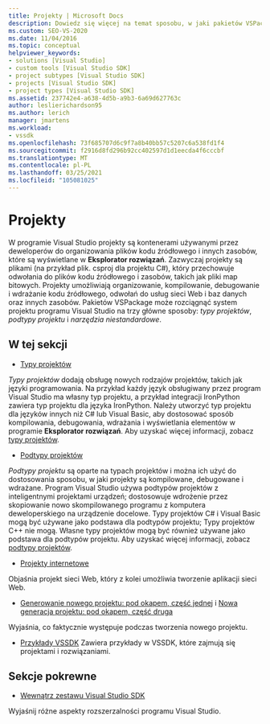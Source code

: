 ```yaml
---
title: Projekty | Microsoft Docs
description: Dowiedz się więcej na temat sposobu, w jaki pakietów VSPackage może zwiększyć system projektu programu Visual Studio, w tym typy projektów, podtypy projektów i narzędzia niestandardowe.
ms.custom: SEO-VS-2020
ms.date: 11/04/2016
ms.topic: conceptual
helpviewer_keywords:
- solutions [Visual Studio]
- custom tools [Visual Studio SDK]
- project subtypes [Visual Studio SDK]
- projects [Visual Studio SDK]
- project types [Visual Studio SDK]
ms.assetid: 237742e4-a638-4d5b-a9b3-6a69d627763c
author: leslierichardson95
ms.author: lerich
manager: jmartens
ms.workload:
- vssdk
ms.openlocfilehash: 73f685707d6c9f7a8b40bb57c5207c6a538fd1f4
ms.sourcegitcommit: f2916d8fd296b92cc402597d1d1eecda4f6cccbf
ms.translationtype: MT
ms.contentlocale: pl-PL
ms.lasthandoff: 03/25/2021
ms.locfileid: "105081025"
---
```

# <a name="projects"></a>Projekty
W programie Visual Studio projekty są kontenerami używanymi przez deweloperów do organizowania plików kodu źródłowego i innych zasobów, które są wyświetlane w **Eksplorator rozwiązań**. Zazwyczaj projekty są plikami (na przykład plik. csproj dla projektu C#), który przechowuje odwołania do plików kodu źródłowego i zasobów, takich jak pliki map bitowych. Projekty umożliwiają organizowanie, kompilowanie, debugowanie i wdrażanie kodu źródłowego, odwołań do usług sieci Web i baz danych oraz innych zasobów. Pakietów VSPackage może rozciągnąć system projektu programu Visual Studio na trzy główne sposoby: *typy projektów*, *podtypy projektu* i *narzędzia niestandardowe*.

## <a name="in-this-section"></a>W tej sekcji
- [Typy projektów](../../extensibility/internals/project-types.md)

 *Typy projektów* dodają obsługę nowych rodzajów projektów, takich jak języki programowania. Na przykład każdy język obsługiwany przez program Visual Studio ma własny typ projektu, a przykład integracji IronPython zawiera typ projektu dla języka IronPython. Należy utworzyć typ projektu dla języków innych niż C# lub Visual Basic, aby dostosować sposób kompilowania, debugowania, wdrażania i wyświetlania elementów w programie **Eksplorator rozwiązań**. Aby uzyskać więcej informacji, zobacz [typy projektów](../../extensibility/internals/project-types.md).

- [Podtypy projektów](../../extensibility/internals/project-subtypes.md)

 *Podtypy projektu* są oparte na typach projektów i można ich użyć do dostosowania sposobu, w jaki projekty są kompilowane, debugowane i wdrażane. Program Visual Studio używa podtypów projektów z inteligentnymi projektami urządzeń; dostosowuje wdrożenie przez skopiowanie nowo skompilowanego programu z komputera deweloperskiego na urządzenie docelowe. Typy projektów C# i Visual Basic mogą być używane jako podstawa dla podtypów projektu; Typy projektów C++ nie mogą. Własne typy projektów mogą być również używane jako podstawa dla podtypów projektu. Aby uzyskać więcej informacji, zobacz [podtypy projektów](../../extensibility/internals/project-subtypes.md).

- [Projekty internetowe](../../extensibility/internals/web-projects.md)

 Objaśnia projekt sieci Web, który z kolei umożliwia tworzenie aplikacji sieci Web.

- [Generowanie nowego projektu: pod okapem, część jednej](../../extensibility/internals/new-project-generation-under-the-hood-part-one.md) i [Nowa generacja projektu: pod okapem, część druga](../../extensibility/internals/new-project-generation-under-the-hood-part-two.md)

 Wyjaśnia, co faktycznie występuje podczas tworzenia nowego projektu.

- [Przykłady VSSDK](https://github.com/Microsoft/VSSDK-Extensibility-Samples) Zawiera przykłady w VSSDK, które zajmują się projektami i rozwiązaniami.

## <a name="related-sections"></a>Sekcje pokrewne
- [Wewnątrz zestawu Visual Studio SDK](../../extensibility/internals/inside-the-visual-studio-sdk.md)

 Wyjaśnij różne aspekty rozszerzalności programu Visual Studio.
